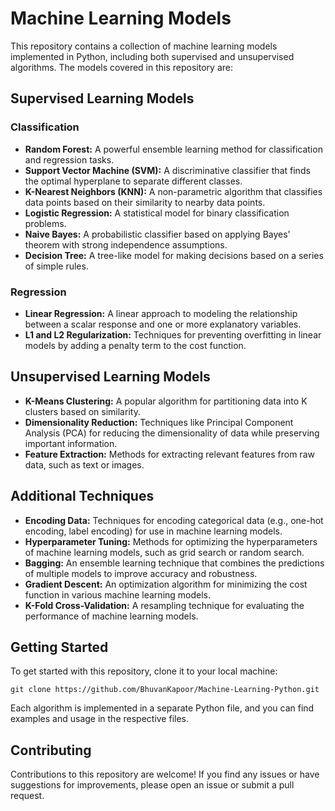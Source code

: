 # Machine Learning Models

This repository contains a collection of machine learning models implemented in Python, including both supervised and unsupervised algorithms. The models covered in this repository are:

## Supervised Learning Models

### Classification
- **Random Forest:** A powerful ensemble learning method for classification and regression tasks.
- **Support Vector Machine (SVM):** A discriminative classifier that finds the optimal hyperplane to separate different classes.
- **K-Nearest Neighbors (KNN):** A non-parametric algorithm that classifies data points based on their similarity to nearby data points.
- **Logistic Regression:** A statistical model for binary classification problems.
- **Naive Bayes:** A probabilistic classifier based on applying Bayes' theorem with strong independence assumptions.
- **Decision Tree:** A tree-like model for making decisions based on a series of simple rules.

### Regression
- **Linear Regression:** A linear approach to modeling the relationship between a scalar response and one or more explanatory variables.
- **L1 and L2 Regularization:** Techniques for preventing overfitting in linear models by adding a penalty term to the cost function.

## Unsupervised Learning Models

- **K-Means Clustering:** A popular algorithm for partitioning data into K clusters based on similarity.
- **Dimensionality Reduction:** Techniques like Principal Component Analysis (PCA) for reducing the dimensionality of data while preserving important information.
- **Feature Extraction:** Methods for extracting relevant features from raw data, such as text or images.

## Additional Techniques

- **Encoding Data:** Techniques for encoding categorical data (e.g., one-hot encoding, label encoding) for use in machine learning models.
- **Hyperparameter Tuning:** Methods for optimizing the hyperparameters of machine learning models, such as grid search or random search.
- **Bagging:** An ensemble learning technique that combines the predictions of multiple models to improve accuracy and robustness.
- **Gradient Descent:** An optimization algorithm for minimizing the cost function in various machine learning models.
- **K-Fold Cross-Validation:** A resampling technique for evaluating the performance of machine learning models.

## Getting Started

To get started with this repository, clone it to your local machine:
```
git clone https://github.com/BhuvanKapoor/Machine-Learning-Python.git
```
Each algorithm is implemented in a separate Python file, and you can find examples and usage in the respective files.

## Contributing

Contributions to this repository are welcome! If you find any issues or have suggestions for improvements, please open an issue or submit a pull request.
